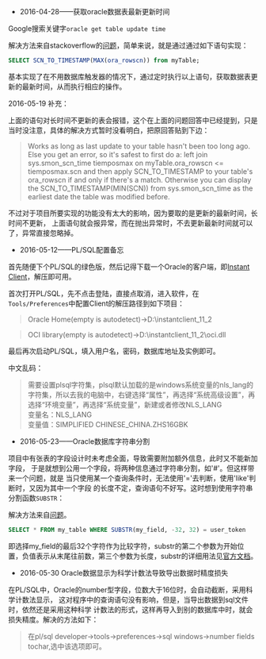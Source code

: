 - 2016-04-28——获取oracle数据表最新更新时间

Google搜索关键字`oracle get table update time`

解决方法来自stackoverflow的[问题](http://stackoverflow.com/questions/265122/how-to-find-out-when-an-oracle-table-was-updated-the-last-time)，简单来说，就是通过通过如下语句实现：

```sql
SELECT SCN_TO_TIMESTAMP(MAX(ora_rowscn)) from myTable;
```

基本实现了在不用数据库触发器的情况下，通过定时执行以上语句，获取数据表更新的最新时间，从而执行相应的操作。

2016-05-19 补充：

上面的语句对长时间不更新的表会报错，这个在上面的问题回答中已经提到，只是当时没注意，具体的解决方式暂时没看明白，把原回答贴到下边：

>Works as long as last update to your table hasn't been too long ago. Else you get an error, so it's safest to first do a: left join sys.smon_scn_time tiemposmax on myTable.ora_rowscn <= tiemposmax.scn and then apply SCN_TO_TIMESTAMP to your table's ora_rowscn if and only if there's a match. Otherwise you can display the SCN_TO_TIMESTAMP(MIN(SCN)) from sys.smon_scn_time as the earliest date the table was modified before.

不过对于项目所要实现的功能没有太大的影响，因为要取的是更新的最新时间，长时间不更新，
上面语句就会报异常，而在抛出异常时，不去更新最新时间就可以了，异常直接忽略掉。

- 2016-05-12——PL/SQL配置备忘

首先随便下个PL/SQL的绿色版，然后记得下载一个Oracle的客户端，即[Instant Client](http://www.oracle.com/technetwork/topics/winsoft-085727.html)，解压即可用。

首次打开PL/SQL，先不点击登陆，直接点取消，进入软件，在`Tools/Preferences`中配置Client的解压路径到如下项目：

> Oracle Home(empty is autodetect)->D:\instantclient_11_2 

> OCI library(empty is autodetect)->D:\instantclient_11_2\oci.dll 

最后再次启动PL/SQL，填入用户名，密码，数据库地址及实例即可。

中文乱码：

> 需要设置plsql字符集，plsql默认加载的是windows系统变量的nls_lang的字符集，所以去我的电脑中，右键选择“属性”，再选择“系统高级设置”，再
> 选择“环境变量”，再选择“系统变量”，新建或者修改NLS_LANG</br>
> 变量名：NLS_LANG</br>
> 变量值：SIMPLIFIED CHINESE_CHINA.ZHS16GBK</br>


- 2016-05-23——Oracle数据库字符串分割

项目中有张表的字段设计时未考虑全面，导致需要附加额外信息，此时又不能新加字段，
于是就想到公用一个字段，将两种信息通过字符串分割，如'#'。但这样带来一个问题，就是
当只使用某一个查询条件时，无法使用'='去判断，使用'like'判断时，又因为其中一个字段
的长度不定，查询语句不好写。这时想到使用字符串分割函数`SUBSTR`：

解决方法来自[问题](http://stackoverflow.com/questions/1197026/is-substr-or-like-faster-in-oracle)。

``` sql
SELECT * FROM my_table WHERE SUBSTR(my_field, -32, 32) = user_token
```
 即选择my_field的最后32个字符作为比较字符，substr的第二个参数为开始位置，负值表示从末尾往前数，第三个参数为长度，substr的详细用法见[官方文档](https://docs.oracle.com/cd/B19306_01/server.102/b14200/functions162.htm)。
 
 - 2016-05-30 Oracle数据显示为科学计数法导致导出数据时精度损失
 
 在PL/SQL中，Oracle的number型字段，位数大于16位时，会自动截断，采用科学计数法显示，
 这对程序中的查询语句没有影响，但是，当导出数据到sql文件时，依然还是采用这种科学
 计数法的形式，这样再导入到别的数据库中时，就会损失精度。解决的方法如下：
 
 > 在pl/sql developer->tools->preferences->sql windows->number fields tochar,选中该选项即可。